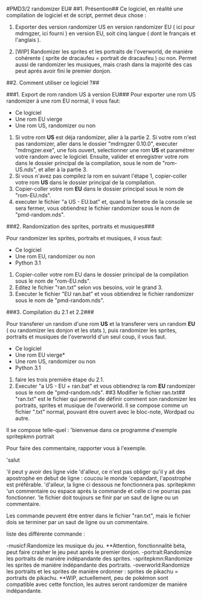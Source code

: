 ﻿#PMD3/2 randomizer EU#
##1. Présention##
Ce logiciel, en réalité une compilation de logiciel et de script, permet deux chose :

1. Exporter des version randomizer US en version randomizer EU ( ici pour mdrngzer, ici fourni ) en version EU, soit cinq langue ( dont le français et l'anglais ).

2. [WIP] Randomizer les sprites et les portraits de l'overworld, de maniére cohérente ( sprite de dracaufeu = portrait de dracaufeu ) ou non. Permet aussi de randomizer les musiques, mais crash dans la majorité des cas peut aprés avoir fini le premier donjon.

##2. Comment utiliser ce logiciel ?##

###1. Export de rom random US à version EU###
Pour exporter une rom US randomizer à une rom EU normal, il vous faut:
* Ce logiciel
* Une rom EU vierge
* Une rom US, randomizer ou non

1. Si votre rom **US** est déja randomizer, aller à la partie 2. Si votre rom n'est pas randomizer, aller dans le dossier "mdrngzer 0.10.0", executer "mdrngzer.exe", une fois ouvert, selectionner une rom **US** et paramétrer votre random avec le logiciel. Ensuite, valider et enregistrer votre rom dans le dossier principal de la compilation, sous le nom de "rom-US.nds", et aller à la partie 3.
2. Si vous n'avez pas compilez la rom en suivant l'étape 1, copier-coller votre rom **US** dans le dossier principal de la compilation. 
3. Copier-coller votre rom **EU** dans le dossier principal sous le nom de "rom-EU.nds".
4. executer le fichier "a US - EU.bat" et, quand la fenetre de la console se sera fermer, vous obtiendrez le fichier randomizer sous le nom de "pmd-random.nds".

###2. Randomization des sprites, portraits et musiques###

Pour randomizer les sprites, portraits et musiques, il vous faut:
* Ce logiciel
* Une rom EU, randomizer ou non
* Python 3.1

1. Copier-coller votre rom EU dans le dossier principal de la compilation sous le nom de "rom-EU.nds".
2. Editez le fichier "ran.txt" selon vos besoins, voir le grand 3.
3. Executer le fichier "EU ran.bat" et vous obtiendrez le fichier randomizer sous le nom de "pmd-random.nds".

###3. Compilation du 2.1 et 2.2###

Pour transferer un random d'une rom **US** et la transferer vers un random **EU** ( ou randomizer les donjon et les stats ), puis randomizer les sprites, portraits et musiques de l'overworld d'un seul coup, il vous faut.
* Ce logiciel
* Une rom EU vierge*
* Une rom US, randomizer ou non
* Python 3.1

1. faire les trois premiére étape du 2.1.
2. Executer "a US - EU + ran.bat" et vous obtiendrez la rom **EU** randomizer sous le nom de "pmd-random.nds".
##3 Modifier le fichier ran.txt##
"ran.txt" est le fichier qui permet de définir comment son randomizer les portraits, sprites et musique de l'overworld.
Il se compose comme un fichier ".txt" normal, pouvant être ouvert avec le bloc-note, Wordpad ou autre.

Il se compose telle-quel :
'bienvenue dans ce programme d'exemple
spritepkmn
portrait


Pour faire des commentaire, rapporter vous à l'exemple.

'salut

'il peut y avoir des ligne vide
'd'alleur, ce n'est pas obliger qu'il y ait des apostrophe en debut de ligne :
coucou le monde
'cepandant, l'apostrophe est préférable.
'd'alleur, la ligne ci dessous ne fonctionnera pas.
spritepkmn 'un commentaire ou espace aprés la commande et celle ci ne pourras pas fonctionner.
'le fichier doit toujours se finir par un saut de ligne ou un commentaire.


Les commande peuvent être entrer dans le fichier "ran.txt", mais le fichier dois se terminer par un saut de ligne ou un commentaire.

liste des différente commande :

-musicf:Randomize les musique du jeu. **Attention, fonctionnalité béta, peut faire crasher le jeu peut aprés le premier donjon.
-portrait:Randomize les portraits de maniére indépandante des sprites.
-spritepkmn:Randomize les sprites de maniére indépandante des portraits.
-overworld:Randomize les portraits et les sprites de maniére ordonner : sprites de pikachu = portraits de pikachu. **WIP, actuellement, peu de pokémon sont compatible avec cette fonction, les autres seront randomizer de maniére indépandante.
